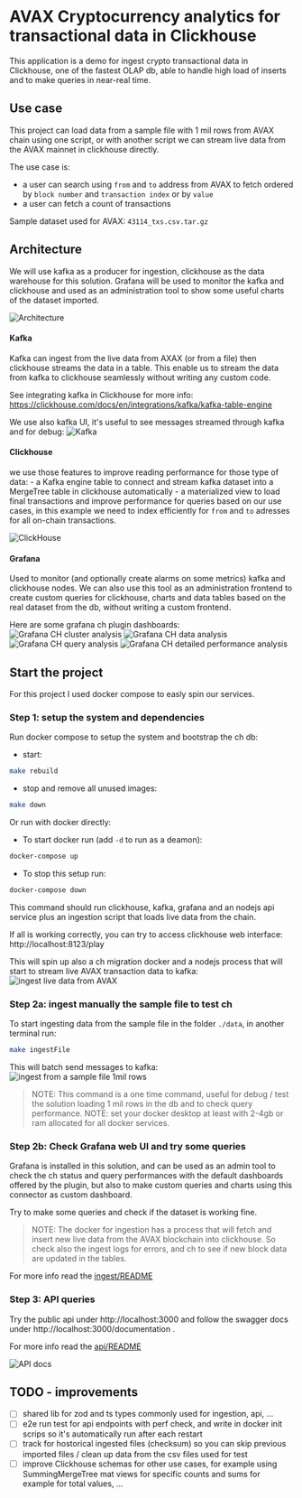 # AVAX Cryptocurrency analytics for transactional data in Clickhouse
This application is a demo for ingest crypto transactional data in Clickhouse, one of the fastest OLAP db, able to handle high load of inserts and to make queries in near-real time. 

## Use case
This project can load data from a sample file with 1 mil rows from AVAX chain using one script, or with another script we can stream live data from the AVAX mainnet in clickhouse directly.

The use case is:
- a user can search using `from` and `to` address from AVAX to fetch ordered by `block number` and `transaction index` or by `value`
- a user can fetch a count of transactions

Sample dataset used for AVAX: `43114_txs.csv.tar.gz`

## Architecture
We will use kafka as a producer for ingestion, clickhouse as the data warehouse for this solution. Grafana will be used to monitor the kafka and clickhouse and used as an administration tool to show some useful charts of the dataset imported.

![Architecture](./screenshots/kafka%20to%20clickhouse.png?raw=true)


#### Kafka
Kafka can ingest from the live data from AXAX (or from a file) then clickhouse streams the data in a table. This enable us to stream the data from kafka to clickhouse seamlessly without writing any custom code.

See integrating kafka in Clickhouse for more info: https://clickhouse.com/docs/en/integrations/kafka/kafka-table-engine


We use also kafka UI, it's useful to see messages streamed through kafka and for debug:
![Kafka](./screenshots/kafka%20ui.png)


#### Clickhouse
we use those features to improve reading performance for those type of data: 
    - a Kafka engine table to connect and stream kafka dataset into a MergeTree table in clickhouse automatically
    - a materialized view to load final transactions and improve performance for queries based on our use cases, in this example we need to index efficiently for `from` and `to` adresses for all on-chain transactions.

![ClickHouse](./screenshots/ch%20webui.png)


#### Grafana
Used to monitor (and optionally create alarms on some metrics) kafka and clickhouse nodes. We can also use this tool as an administration frontend to create custom queries for clickhouse, charts and data tables based on the real dataset from the db, without writing a custom frontend.

Here are some grafana ch plugin dashboards:
![Grafana CH cluster analysis](./screenshots/ch%20cluster%20analysis.png)
![Grafana CH data analysis](./screenshots/ch%20data%20analysis.png)
![Grafana CH query analysis](./screenshots/ch%20query%20analysis.png)
![Grafana CH detailed performance analysis](./screenshots/ch%20monitoring%20dashboard.png)


## Start the project
For this project I used docker compose to easly spin our services.

### Step 1: setup the system and dependencies
Run docker compose to setup the system and bootstrap the ch db:

- start:
```sh
make rebuild
```
- stop and remove all unused images:
```sh
make down
```


Or run with docker directly:

- To start docker run (add `-d` to run as a deamon):
```sh
docker-compose up
```

- To stop this setup run:
```sh
docker-compose down
```

This command should run clickhouse, kafka, grafana and an nodejs api service plus an ingestion script that loads live data from the chain.

If all is working correctly, you can try to access clickhouse web interface: http://localhost:8123/play 


This will spin up also a ch migration docker and a nodejs process that will start to stream live AVAX transaction data to kafka: 
![ingest live data from AVAX](./screenshots/ingest%20live.png)



### Step 2a: ingest manually the sample file to test ch
To start ingesting data from the sample file in the folder `./data`, in another terminal run:
```sh
make ingestFile
```

This will batch send messages to kafka:
![ingest from a sample file 1mil rows](./screenshots/ingest%20from%20file.png)

> NOTE: This command is a one time command, useful for debug / test the solution loading 1 mil rows in the db and to check query performance.
> NOTE: set your docker desktop at least with 2-4gb or ram allocated for all docker services.

### Step 2b: Check Grafana web UI and try some queries
Grafana is installed in this solution, and can be used as an admin tool to check the ch status and query performances with the default dashboards offered by the plugin, but also to make custom queries and charts using this connector as custom dashboard.

Try to make some queries and check if the dataset is working fine.

> NOTE: The docker for ingestion has a process that will fetch and insert new live data from the AVAX blockchain into clickhouse. So check also the ingest logs for errors, and ch to see if new block data are updated in the tables.

For more info read the [ingest/README](./ingest/README.md)

### Step 3: API queries
Try the public api under http://localhost:3000 and follow the swagger docs under http://localhost:3000/documentation .

For more info read the [api/README](./api/README.md)

![API docs](./screenshots/swagger%20api.png)


## TODO - improvements
- [ ] shared lib for zod and ts types commonly used for ingestion, api, ...
- [ ] e2e run test for api endpoints with perf check, and write in docker init scrips so it's automatically run after each restart
- [ ] track for hostorical ingested files (checksum) so you can skip previous imported files / clean up data from the csv files used for test
- [ ] improve Clickhouse schemas for other use cases, for example using SummingMergeTree mat views for specific counts and sums for example for total values, ...
